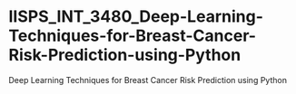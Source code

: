 # IISPS_INT_3480_Deep-Learning-Techniques-for-Breast-Cancer-Risk-Prediction-using-Python
Deep Learning Techniques for Breast Cancer Risk Prediction using Python
